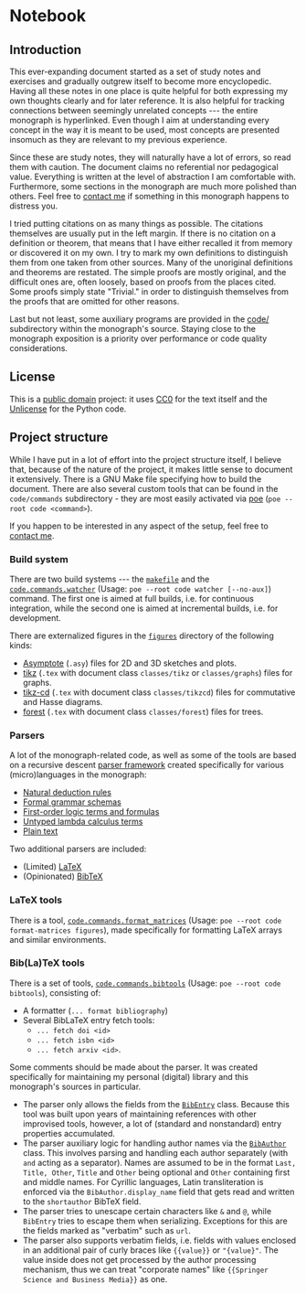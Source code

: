 # Notebook

<!-- __Note__: The corresponding PDF, kept up-to-date, can be found [here](https://ivasilev.net/files/Notebook.pdf). -->

## Introduction

This ever-expanding document started as a set of study notes and exercises and gradually outgrew itself to become more encyclopedic. Having all these notes in one place is quite helpful for both expressing my own thoughts clearly and for later reference. It is also helpful for tracking connections between seemingly unrelated concepts --- the entire monograph is hyperlinked. Even though I aim at understanding every concept in the way it is meant to be used, most concepts are presented insomuch as they are relevant to my previous experience.

Since these are study notes, they will naturally have a lot of errors, so read them with caution. The document claims no referential nor pedagogical value. Everything is written at the level of abstraction I am comfortable with. Furthermore, some sections in the monograph are much more polished than others. Feel free to [contact me](https://ivasilev.net) if something in this monograph happens to distress you.

I tried putting citations on as many things as possible. The citations themselves are usually put in the left margin. If there is no citation on a definition or theorem, that means that I have either recalled it from memory or discovered it on my own. I try to mark my own definitions to distinguish them from one taken from other sources. Many of the unoriginal definitions and theorems are restated. The simple proofs are mostly original, and the difficult ones are, often loosely, based on proofs from the places cited. Some proofs simply state "Trivial." in order to distinguish themselves from the proofs that are omitted for other reasons.

Last but not least, some auxiliary programs are provided in the [code/](https://github.com/v--/notebook/tree/master/code) subdirectory within the monograph's source. Staying close to the monograph exposition is a priority over performance or code quality considerations.

## License

This is a [public domain](https://en.wikipedia.org/wiki/Public_domain) project: it uses [CC0](https://spdx.org/licenses/CC0-1.0.html) for the text itself and the [Unlicense](https://spdx.org/licenses/Unlicense.html) for the Python code.

## Project structure

While I have put in a lot of effort into the project structure itself, I believe that, because of the nature of the project, it makes little sense to document it extensively. There is a GNU Make file specifying how to build the document. There are also several custom tools that can be found in the `code/commands` subdirectory - they are most easily activated via [poe](https://poethepoet.natn.io) (`poe --root code <command>`).

If you happen to be interested in any aspect of the setup, feel free to [contact me](https://ivasilev.net).

### Build system

There are two build systems --- the [`makefile`](./makefile) and the [`code.commands.watcher`](./code/commands/watcher) (Usage: `poe --root code watcher [--no-aux]`) command. The first one is aimed at full builds, i.e. for continuous integration, while the second one is aimed at incremental builds, i.e. for development.

There are externalized figures in the [`figures`](./figures) directory of the following kinds:
* [Asymptote](https://github.com/vectorgraphics/asymptote) (`.asy`) files for 2D and 3D sketches and plots.
* [tikz](https://github.com/pgf-tikz/pgf) (`.tex` with document class `classes/tikz` or `classes/graphs`) files for graphs.
* [tikz-cd](https://ctan.org/pkg/tikz-cd) (`.tex` with document class `classes/tikzcd`) files for commutative and Hasse diagrams.
* [forest](https://ctan.org/pkg/forest) (`.tex` with document class `classes/forest`) files for trees.

### Parsers

A lot of the monograph-related code, as well as some of the tools are based on a recursive descent [parser framework](./code/notebook/parsing) created specifically for various (micro)languages in the monograph:
* [Natural deduction rules](./code/notebook/math/natural_deduction/parsing)
* [Formal grammar schemas](./code/notebook/math/grammars/parsing)
* [First-order logic terms and formulas](./code/notebook/math/fol/parsing)
* [Untyped lambda calculus terms](./code/notebook/math/lambda/parsing)
* [Plain text](./code/notebook/math/nlp/parsing)

Two additional parsers are included:
* (Limited) [LaTeX](./code/notebook/latex/parsing)
* (Opinionated) [BibTeX](./code/notebook/bibtex/parsing)

### LaTeX tools

There is a tool, [`code.commands.format_matrices`](./code/commands/format_matrices) (Usage: `poe --root code format-matrices figures`), made specifically for formatting LaTeX arrays and similar environments.

### Bib(La)TeX tools

There is a set of tools, [`code.commands.bibtools`](./code/commands/bibtools) (Usage: `poe --root code bibtools`), consisting of:
* A formatter (`... format bibliography`)
* Several BibLaTeX entry fetch tools:
  * `... fetch doi <id>`
  * `... fetch isbn <id>`
  * `... fetch arxiv <id>`.

Some comments should be made about the parser. It was created specifically for maintaining my personal (digital) library and this monograph's sources in particular.
* The parser only allows the fields from the [`BibEntry`](./code/notebook/bibtex/entry.py) class. Because this tool was built upon years of maintaining references with other improvised tools, however, a lot of (standard and nonstandard) entry properties accumulated.
* The parser auxiliary logic for handling author names via the [`BibAuthor`](./code/notebook/bibtex/author.py) class. This involves parsing and handling each author separately (with `and` acting as a separator). Names are assumed to be in the format `Last, Title, Other`, `Title` and `Other` being optional and `Other` containing first and middle names. For Cyrillic languages, Latin transliteration is enforced via the `BibAuthor.display_name` field that gets read and written to the `shortauthor` BibTeX field.
* The parser tries to unescape certain characters like `&` and `@`, while `BibEntry` tries to escape them when serializing. Exceptions for this are the fields marked as "verbatim" such as `url`.
* The parser also supports verbatim fields, i.e. fields with values enclosed in an additional pair of curly braces like `{{value}}` or `"{value}"`. The value inside does not get processed by the author processing mechanism, thus we can treat "corporate names" like `{{Springer Science and Business Media}}` as one.
